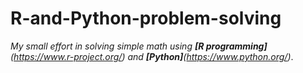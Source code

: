 # R-and-Python-problem-solving


*My small effort in solving simple math using **[R programming]**(https://www.r-project.org/) and **[Python]**(https://www.python.org/)*.
